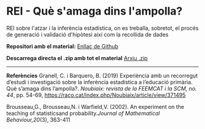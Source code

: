 # REI - Què s'amaga dins l'ampolla?

REI sobre l'atzar i la inferència estadística, on es treballa, sobretot, el procés de generació i validació d'hipòtesi així com la recollida de dades

**Repositori amb el material:** [Enllaç de Github](https://github.com/Labinquiry/Secundaria/tree/main/REI-Recogida-de-datos)

**Descarrega directa el .zip amb tot el material** [Arxiu .zip](https://github.com/Labinquiry/Secundaria/releases/download/latest/REI-Recogida-de-datos.zip)

----

**Referències**
Granell, C. i Barquero, B. (2019) Experiència amb un recorregut d’estudi i investigació sobre la inferència estadística a l’educació primària. Què s’amaga dins l’ampolla?. _Noubiaix: revista de la FEEMCAT i la SCM, no. 44_, pp. 54-69, https://raco.cat/index.php/Noubiaix/article/view/371495

Brousseau,G., Brousseau,N. i Warfield,V. (2002). An experiment on the teaching of statisticsand probability._Journal of Mathematical Behaviour,20_(3), 363-411

